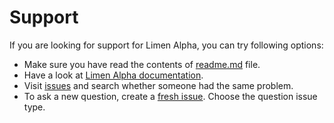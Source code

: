 # Support

If you are looking for support for Limen Alpha, you can try following options:

* Make sure you have read the contents of [readme.md](readme.md) file.
* Have a look at [Limen Alpha documentation](doc/pdf).
* Visit [issues](https://github.com/dominiksalvet/limen-alpha/issues) and search whether someone had the same problem.
* To ask a new question, create a [fresh issue](https://github.com/dominiksalvet/limen-alpha/issues/new/choose). Choose the question issue type.
